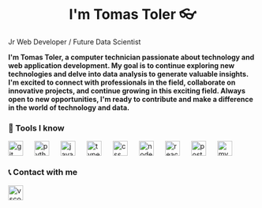 <h1 align="center">I'm Tomas Toler 👓</h1>

<p><black>Jr Web Developer / Future Data Scientist</black></p>

<!-- imagen introductoria -->

<!-- Breve descripción de mi persona [pasar a linkedin] -->

**I'm Tomas Toler, a computer technician passionate about technology and web application development. My goal is to continue exploring new technologies and delve into data analysis to generate valuable insights. I'm excited to connect with professionals in the field, collaborate on innovative projects, and continue growing in this exciting field. Always open to new opportunities, I'm ready to contribute and make a difference in the world of technology and data.**

<!-- tecnologias que manejo -->

### 🧰 Tools I know

<img align="left" alt="git" width="30px" style="padding-right:20px;" src="https://cdn.jsdelivr.net/gh/devicons/devicon@latest/icons/git/git-original.svg" />
<img align="left" alt="python" width="30px" style="padding-right:20px;" src="https://cdn.jsdelivr.net/gh/devicons/devicon@latest/icons/python/python-original.svg" />
<img align="left" alt="javascript" width="30px" style="padding-right:20px;" src="https://cdn.jsdelivr.net/gh/devicons/devicon@latest/icons/javascript/javascript-original.svg" />
<img align="left" alt="typescript" width="30px" style="padding-right:20px;" src="https://cdn.jsdelivr.net/gh/devicons/devicon@latest/icons/typescript/typescript-original.svg" /> 
<img align="left" alt="css" width="30px" style="padding-right:20px;" src="https://cdn.jsdelivr.net/gh/devicons/devicon@latest/icons/css3/css3-original.svg" />
<img align="left" alt="nodejs" width="30px" style="padding-right:20px;" src="https://cdn.jsdelivr.net/gh/devicons/devicon@latest/icons/nodejs/nodejs-original-wordmark.svg" />
<img align="left" alt="react" width="30px" style="padding-right:20px;" src="https://cdn.jsdelivr.net/gh/devicons/devicon@latest/icons/react/react-original.svg" />
<img align="left" alt="postgres" width="30px" style="padding-right:20px;" src="https://cdn.jsdelivr.net/gh/devicons/devicon@latest/icons/postgresql/postgresql-original.svg" />
<img alt="mysql" width="30px" style="padding-right:20px;" src="https://cdn.jsdelivr.net/gh/devicons/devicon@latest/icons/mysql/mysql-original-wordmark.svg" />



<!-- como contactarme -->
### 📞 Contact with me
[<img align="left" alt="vscode" width="30px" style="padding-right:20px;" src="https://cdn.jsdelivr.net/gh/devicons/devicon@latest/icons/linkedin/linkedin-original.svg" />](www.linkedin.com/in/tomastoler)
